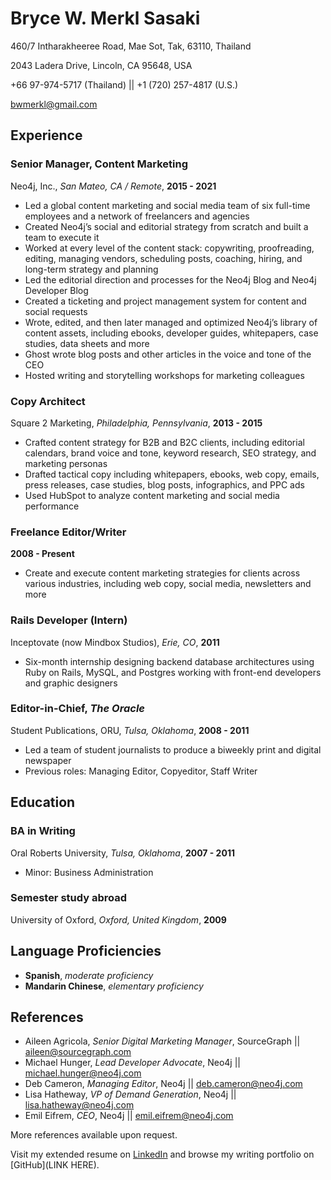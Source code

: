 
# Bryce W. Merkl Sasaki
460/7 Intharakheeree Road, Mae Sot, Tak, 63110, Thailand

2043 Ladera Drive, Lincoln, CA 95648, USA

+66 97-974-5717 (Thailand) || +1 (720) 257-4817 (U.S.)

bwmerkl@gmail.com

## Experience
### Senior Manager, Content Marketing	
Neo4j, Inc., _San Mateo, CA / Remote_, **2015 - 2021**
*   Led a global content marketing and social media team of six full-time employees and a network of freelancers and agencies
*   Created Neo4j’s social and editorial strategy from scratch and built a team to execute it
*   Worked at every level of the content stack: copywriting, proofreading, editing, managing vendors, scheduling posts, coaching, hiring, and long-term strategy and planning
*   Led the editorial direction and processes for the Neo4j Blog and Neo4j Developer Blog
*   Created a ticketing and project management system for content and social requests 
*   Wrote, edited, and then later managed and optimized Neo4j’s library of content assets, including ebooks, developer guides, whitepapers, case studies, data sheets and more
*   Ghost wrote blog posts and other articles in the voice and tone of the CEO 
*   Hosted writing and storytelling workshops for marketing colleagues 

### Copy Architect 
Square 2 Marketing, _Philadelphia, Pennsylvania_, **2013 - 2015**
*   Crafted content strategy for B2B and B2C clients, including editorial calendars, brand voice and tone, keyword research, SEO strategy, and marketing personas
*   Drafted tactical copy including whitepapers, ebooks, web copy, emails, press releases, case studies, blog posts, infographics, and PPC ads
*   Used HubSpot to analyze content marketing and social media performance

### Freelance Editor/Writer
**2008 - Present**
*   Create and execute content marketing strategies for clients across various industries, including web copy, social media, newsletters and more

### Rails Developer (Intern)
Inceptovate (now Mindbox Studios), _Erie, CO_, **2011**
*   Six-month internship designing backend database architectures using Ruby on Rails, MySQL, and Postgres working with front-end developers and graphic designers

### Editor-in-Chief, _The Oracle_
Student Publications, ORU, _Tulsa, Oklahoma_, **2008 - 2011** 
*   Led a team of student journalists to produce a biweekly print and digital newspaper
*   Previous roles: Managing Editor, Copyeditor, Staff Writer

## Education
### BA in Writing	
Oral Roberts University, _Tulsa, Oklahoma_, **2007 - 2011**
*   Minor: Business Administration

### Semester study abroad
University of Oxford, _Oxford, United Kingdom_, **2009**

## Language Proficiencies
*   **Spanish**, _moderate proficiency_
*   **Mandarin Chinese**, _elementary proficiency_

## References
*   Aileen Agricola, _Senior Digital Marketing Manager_, SourceGraph || aileen@sourcegraph.com 
*   Michael Hunger, _Lead Developer Advocate_, Neo4j || michael.hunger@neo4j.com
*   Deb Cameron, _Managing Editor_, Neo4j || deb.cameron@neo4j.com 
*   Lisa Hatheway, _VP of Demand Generation_, Neo4j || lisa.hatheway@neo4j.com 
*   Emil Eifrem, _CEO_, Neo4j || emil.eifrem@neo4j.com 

More references available upon request.

Visit my extended resume on [LinkedIn](https://www.linkedin.com/in/bwmerkl/) and browse my writing portfolio on [GitHub](LINK HERE).
